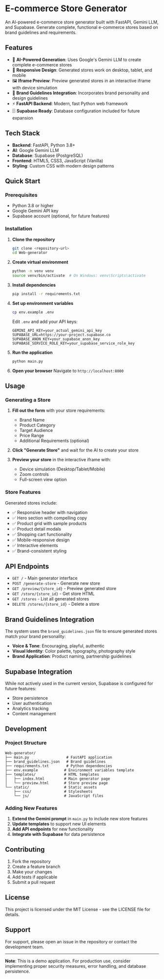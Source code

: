 # E-commerce Store Generator

An AI-powered e-commerce store generator built with FastAPI, Gemini LLM, and Supabase. Generate complete, functional e-commerce stores based on brand guidelines and requirements.

## Features

- 🎨 **AI-Powered Generation**: Uses Google's Gemini LLM to create complete e-commerce stores
- 📱 **Responsive Design**: Generated stores work on desktop, tablet, and mobile
- 🖼️ **Iframe Preview**: Preview generated stores in an interactive iframe with device simulation
- 🎯 **Brand Guidelines Integration**: Incorporates brand personality and design guidelines
- ⚡ **FastAPI Backend**: Modern, fast Python web framework
- 🗄️ **Supabase Ready**: Database configuration included for future expansion

## Tech Stack

- **Backend**: FastAPI, Python 3.8+
- **AI**: Google Gemini LLM
- **Database**: Supabase (PostgreSQL)
- **Frontend**: HTML5, CSS3, JavaScript (Vanilla)
- **Styling**: Custom CSS with modern design patterns

## Quick Start

### Prerequisites

- Python 3.8 or higher
- Google Gemini API key
- Supabase account (optional, for future features)

### Installation

1. **Clone the repository**

   ```bash
   git clone <repository-url>
   cd Web-generator
   ```

2. **Create virtual environment**

   ```bash
   python -m venv venv
   source venv/bin/activate  # On Windows: venv\Scripts\activate
   ```

3. **Install dependencies**

   ```bash
   pip install -r requirements.txt
   ```

4. **Set up environment variables**

   ```bash
   cp env.example .env
   ```

   Edit `.env` and add your API keys:

   ```env
   GEMINI_API_KEY=your_actual_gemini_api_key
   SUPABASE_URL=https://your-project.supabase.co
   SUPABASE_ANON_KEY=your_supabase_anon_key
   SUPABASE_SERVICE_ROLE_KEY=your_supabase_service_role_key
   ```

5. **Run the application**

   ```bash
   python main.py
   ```

6. **Open your browser**
   Navigate to `http://localhost:8000`

## Usage

### Generating a Store

1. **Fill out the form** with your store requirements:

   - Brand Name
   - Product Category
   - Target Audience
   - Price Range
   - Additional Requirements (optional)

2. **Click "Generate Store"** and wait for the AI to create your store

3. **Preview your store** in the interactive iframe with:
   - Device simulation (Desktop/Tablet/Mobile)
   - Zoom controls
   - Full-screen view option

### Store Features

Generated stores include:

- ✅ Responsive header with navigation
- ✅ Hero section with compelling copy
- ✅ Product grid with sample products
- ✅ Product detail modals
- ✅ Shopping cart functionality
- ✅ Mobile-responsive design
- ✅ Interactive elements
- ✅ Brand-consistent styling

## API Endpoints

- `GET /` - Main generator interface
- `POST /generate-store` - Generate new store
- `GET /preview/{store_id}` - Preview generated store
- `GET /store/{store_id}` - Get store HTML
- `GET /stores` - List all generated stores
- `DELETE /stores/{store_id}` - Delete a store

## Brand Guidelines Integration

The system uses the `brand_guidelines.json` file to ensure generated stores match your brand personality:

- **Voice & Tone**: Encouraging, playful, authentic
- **Visual Identity**: Color palette, typography, photography style
- **Brand Application**: Product naming, partnership guidelines

## Supabase Integration

While not actively used in the current version, Supabase is configured for future features:

- Store persistence
- User authentication
- Analytics tracking
- Content management

## Development

### Project Structure

```
Web-generator/
├── main.py                 # FastAPI application
├── brand_guidelines.json   # Brand guidelines
├── requirements.txt        # Python dependencies
├── env.example            # Environment variables template
├── templates/             # HTML templates
│   ├── index.html         # Main generator page
│   └── preview.html       # Store preview page
└── static/                # Static assets
    ├── css/               # Stylesheets
    └── js/                # JavaScript files
```

### Adding New Features

1. **Extend the Gemini prompt** in `main.py` to include new store features
2. **Update templates** to support new UI elements
3. **Add API endpoints** for new functionality
4. **Integrate with Supabase** for data persistence

## Contributing

1. Fork the repository
2. Create a feature branch
3. Make your changes
4. Add tests if applicable
5. Submit a pull request

## License

This project is licensed under the MIT License - see the LICENSE file for details.

## Support

For support, please open an issue in the repository or contact the development team.

---

**Note**: This is a demo application. For production use, consider implementing proper security measures, error handling, and database persistence.
